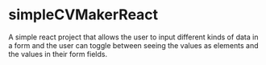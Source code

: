 # simpleCVMakerReact

A simple react project that allows the user to input different kinds of data in a form and the user can toggle between seeing the values as elements and the values in their form fields.
